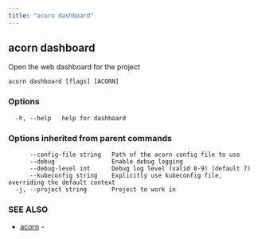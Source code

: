 ```yaml
---
title: "acorn dashboard"
---
```

## acorn dashboard

Open the web dashboard for the project

```
acorn dashboard [flags] [ACORN]
```

### Options

```
  -h, --help   help for dashboard
```

### Options inherited from parent commands

```
      --config-file string   Path of the acorn config file to use
      --debug                Enable debug logging
      --debug-level int      Debug log level (valid 0-9) (default 7)
      --kubeconfig string    Explicitly use kubeconfig file, overriding the default context
  -j, --project string       Project to work in
```

### SEE ALSO

* [acorn](acorn.md)	 - 

